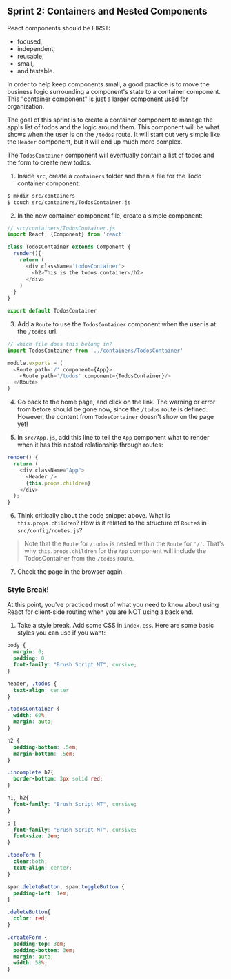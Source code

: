 ## Sprint 2: Containers and Nested Components

React components should be FIRST: 

- focused,  
- independent,   
- reusable,   
- small,    
- and testable.  

In order to help keep components small, a good practice is to move the business logic surrounding a component's state to a container component. This "container component" is just a larger component used for organization.

The goal of this sprint is to create a container component to manage the app's list of todos and the logic around them. This component will be what shows when the user is on the `/todos` route.  It will start out very simple like the `Header` component, but it will end up much more complex.

The `TodosContainer` component will eventually contain a list of todos and the form to create new todos. 

1. Inside `src`, create a `containers` folder and then a file for the Todo container component:

```bash
$ mkdir src/containers
$ touch src/containers/TodosContainer.js
```

2. In the new container component file, create a simple component:

```js
// src/containers/TodosContainer.js
import React, {Component} from 'react'

class TodosContainer extends Component {
  render(){
    return (
      <div className='todosContainer'>
        <h2>This is the todos container</h2>
      </div>
    )
  }
}

export default TodosContainer
```

3. Add a `Route` to use the `TodosContainer` component when the user is at the `/todos` url.

```js
// which file does this belong in?
import TodosContainer from '../containers/TodosContainer'

module.exports = (
  <Route path='/' component={App}>
    <Route path='/todos' component={TodosContainer}/>
  </Route>
)
```

4. Go back to the home page, and click on the link. The warning or error from before should be gone now, since the `/todos` route is defined.  However, the content from `TodosContainer` doesn't show on the page yet!

5. In `src/App.js`, add this line to tell the `App` component what to render when it has this nested relationship through routes:

```js
render() {
  return (
    <div className="App">
      <Header />
      {this.props.children}
    </div>
  );
}
```


6. Think critically about the code snippet above.  What is `this.props.children`? How is it related to the structure of `Route`s in  `src/config/routes.js`?


> Note that the `Route` for `/todos` is nested within the `Route` for `'/'`.  That's why `this.props.children` for the `App` component will include the TodosContainer from the `/todos` route.

7. Check the page in the browser again. 

### Style Break!

At this point, you've practiced most of what you need to know about using React for client-side routing when you are NOT using a back end.

1. Take a style break. Add some CSS in `index.css`. Here are some basic styles you can use if you want:

```css
body {
  margin: 0;
  padding: 0;
  font-family: "Brush Script MT", cursive;
}

header, .todos {
  text-align: center
}

.todosContainer {
  width: 60%;
  margin: auto;
}

h2 {
  padding-bottom: .5em;
  margin-bottom: .5em;
}

.incomplete h2{
  border-bottom: 3px solid red;
}

h1, h2{
  font-family: "Brush Script MT", cursive;
}

p {
  font-family: "Brush Script MT", cursive;
  font-size: 2em;
}

.todoForm {
  clear:both;
  text-align: center;
}

span.deleteButton, span.toggleButton {
  padding-left: 1em;
}

.deleteButton{
  color: red;
}

.createForm {
  padding-top: 3em;
  padding-bottom: 3em;
  margin: auto;
  width: 58%;
}

```
